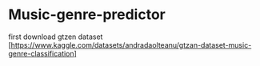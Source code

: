 # Music-genre-predictor

first download gtzen dataset
[https://www.kaggle.com/datasets/andradaolteanu/gtzan-dataset-music-genre-classification]
